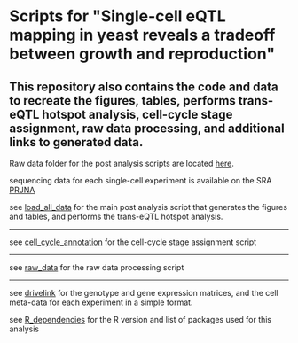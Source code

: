 # Scripts for "Single-cell eQTL mapping in yeast reveals a tradeoff between growth and reproduction" 
## This repository also contains the code and data to recreate the figures, tables, performs trans-eQTL hotspot analysis, cell-cycle stage assignment, raw data processing, and additional links to generated data.

Raw data folder for the post analysis scripts are located [here](https://drive.google.com/drive/folders/1SAUYxO7EhUq-FQLzrc__Lm_0dVF06oIj?usp=drive_link).

sequencing data for each single-cell experiment is available on the SRA [PRJNA](http://ncbi.com)

see [load_all_data](load_all_data.R) for the main post analysis script that generates the figures and tables, and performs the trans-eQTL hotspot analysis.

-----

see [cell_cycle_annotation](cell_cycle_annotation/cell_cycle_annotation.R) for the cell-cycle stage assignment script

-----------------

see [raw_data](raw_data_processing/extract_parents_and_vatrix_hoff.sh) for the raw data processing script

------------------

see [drivelink](drivelink.com) for the genotype and gene expression matrices, and the cell meta-data for each experiment in a simple format.

see [R_dependencies](R_dependencies.yaml) for the R version and list of packages used for this analysis
